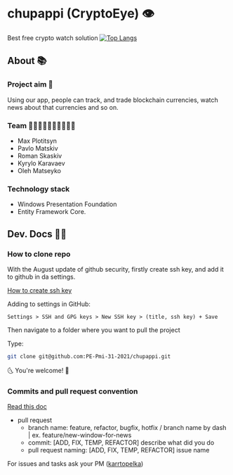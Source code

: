 # chupappi (CryptoEye) 👁
Best free crypto watch solution
[![Top Langs](https://github-readme-stats.vercel.app/api/pin/?username=PE-Pmi-31-2021&repo=chupappi)](https://github.com/anuraghazra/github-readme-stats)

## About 📚

### Project aim 🎯
Using our app, people can track, and trade blockchain currencies, watch news about that currencies and so on.

### Team 👨‍🎓🕵️‍♂️👨‍🎨🦸‍♂️🧙‍♂️
- Max Plotitsyn
- Pavlo Matskiv
- Roman Skaskiv
- Kyrylo Karavaev
- Oleh Matseyko

### Technology stack
- Windows Presentation Foundation
- Entity Framework Core.

## Dev. Docs 👨‍💻

### How to clone repo

With the August update of github security, firstly create ssh key, and add it to
github in da settings.

[How to create ssh key](https://support.atlassian.com/bitbucket-cloud/docs/set-up-an-ssh-key/)

Adding to settings in GitHub:
```
Settings > SSH and GPG keys > New SSH key > (title, ssh key) + Save
```

Then navigate to a folder where you want to pull the project

Type: 
```bash
git clone git@github.com:PE-Pmi-31-2021/chupappi.git
```

🌜 You're welcome! 🌛

### Commits and pull request convention

[Read this doc](https://namingconvention.org/git/)

- pull request
	- branch name: feature, refactor, bugfix, hotfix /  branch name by dash | ex. feature/new-window-for-news
	- commit: [ADD, FIX, TEMP, REFACTOR] describe what did you do
	- pull request naming: [ADD, FIX, TEMP, REFACTOR] issue name

For issues and tasks ask your PM ([karrtopelka](https://github.com/karrtopelka))
